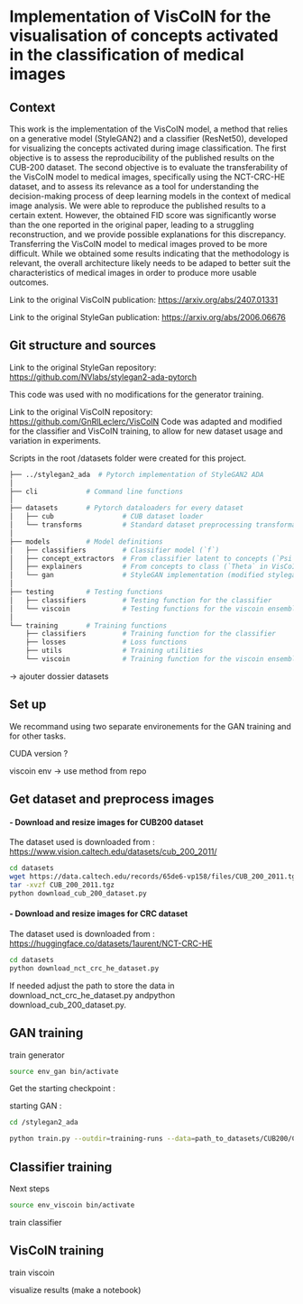 # Implementation of VisCoIN for the visualisation of concepts activated in the classification of medical images

## Context

This work is the implementation of the VisCoIN model, a method that relies on a 
generative model (StyleGAN2) and a classifier (ResNet50), developed 
for visualizing the concepts activated during image classification.
The first objective is to assess the reproducibility of the published results on 
the CUB-200 dataset. The second objective is to evaluate the transferability of the
VisCoIN model to medical images, specifically using the NCT-CRC-HE dataset, and 
to assess its relevance as a tool for understanding the decision-making 
process of deep learning models in the context of medical image analysis. 
We were able to reproduce the published results to a certain extent. However, the
obtained FID score was significantly worse than the one reported in the original paper, leading 
to a struggling reconstruction, and we provide possible explanations for this discrepancy.
Transferring the VisCoIN model to medical images proved to be more difficult. While we
obtained some results indicating that the methodology is relevant, the overall architecture 
likely needs to be adaped to better suit the characteristics of medical images in order to produce more
usable outcomes.

Link to the original VisCoIN publication: https://arxiv.org/abs/2407.01331

Link to the original StyleGan publication: https://arxiv.org/abs/2006.06676 


## Git structure and sources

Link to the original StyleGan repository: https://github.com/NVlabs/stylegan2-ada-pytorch

This code was used with no modifications for the generator training.

Link to the original VisCoIN repository: https://github.com/GnRlLeclerc/VisCoIN
Code was adapted and modified for the classifier and VisCoIN training, to allow for new dataset usage and variation in experiments.

Scripts in the root /datasets folder were created for this project. 


````bash
├── ../stylegan2_ada  # Pytorch implementation of StyleGAN2 ADA
│
├── cli            # Command line functions
│
├── datasets       # Pytorch dataloaders for every dataset
│   ├── cub                 # CUB dataset loader
│   └── transforms          # Standard dataset preprocessing transformations
│
├── models         # Model definitions
│   ├── classifiers         # Classifier model (`f`)
│   ├── concept_extractors  # From classifier latent to concepts (`Psi` in VisCoIN)
│   ├── explainers          # From concepts to class (`Theta` in VisCoIN)
│   └── gan                 # StyleGAN implementation (modified stylegan2_ada)
│
├── testing        # Testing functions
│   ├── classifiers         # Testing function for the classifier
│   └── viscoin             # Testing functions for the viscoin ensemble
│
└── training       # Training functions
    ├── classifiers         # Training function for the classifier
    ├── losses              # Loss functions
    ├── utils               # Training utilities
    └── viscoin             # Training function for the viscoin ensemble
````
-> ajouter dossier datasets

## Set up

We recommand using two separate environements for the GAN training and for other tasks. 

CUDA version ?

viscoin env -> use method from repo






## Get dataset and preprocess images

#### - Download and resize images for CUB200 dataset

The dataset used is downloaded from : https://www.vision.caltech.edu/datasets/cub_200_2011/

```bash
cd datasets
wget https://data.caltech.edu/records/65de6-vp158/files/CUB_200_2011.tgz
tar -xvzf CUB_200_2011.tgz
python download_cub_200_dataset.py
```

#### - Download and resize images for CRC dataset 

The dataset used is downloaded from : https://huggingface.co/datasets/1aurent/NCT-CRC-HE

```bash
cd datasets
python download_nct_crc_he_dataset.py
```
If needed adjust the path to store the data in download_nct_crc_he_dataset.py andpython download_cub_200_dataset.py. 

## GAN training

train generator
````bash
source env_gan bin/activate
````

Get the starting checkpoint :

starting GAN : 
````bash
cd /stylegan2_ada

python train.py --outdir=training-runs --data=path_to_datasets/CUB200/CUB_200_2011/resized_images_256_for_gan --gpus=1 --resume=path_to_VisCoIN/checkpoints/ffhq140k-paper256-ada.pkl --kimg=500 --snap=10
````


## Classifier training

Next steps

````bash
source env_viscoin bin/activate
````
train classifier



## VisCoIN training


train viscoin

visualize results (make a notebook)

